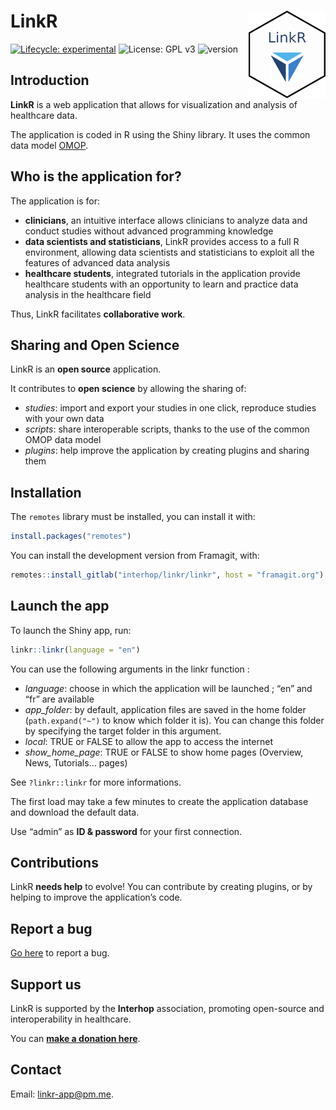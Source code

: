
<!-- README.md is generated from README.Rmd. Please edit that file -->

# LinkR <a href="https://framagit.org/interhop/linkr/linkr"><img src="man/figures/hex.png" align="right" width = "123" height="140" /></a>

<!-- badges: start -->

[![Lifecycle:
experimental](https://img.shields.io/badge/lifecycle-experimental-orange.svg)](https://lifecycle.r-lib.org/articles/stages.html#experimental)
![License: GPL v3](https://img.shields.io/badge/License-GPLv3-blue.svg)
![version](https://img.shields.io/badge/version-0.2.0.9068-blue)
<!-- badges: end -->

## Introduction

**LinkR** is a web application that allows for visualization and
analysis of healthcare data.

The application is coded in R using the Shiny library. It uses the
common data model
<a href = "https://ohdsi.github.io/CommonDataModel/" target = "_blank">OMOP</a>.

## Who is the application for?

The application is for:

- **clinicians**, an intuitive interface allows clinicians to analyze
  data and conduct studies without advanced programming knowledge
- **data scientists and statisticians**, LinkR provides access to a full
  R environment, allowing data scientists and statisticians to exploit
  all the features of advanced data analysis
- **healthcare students**, integrated tutorials in the application
  provide healthcare students with an opportunity to learn and practice
  data analysis in the healthcare field

Thus, LinkR facilitates **collaborative work**.

## Sharing and Open Science

LinkR is an **open source** application.

It contributes to **open science** by allowing the sharing of:

- *studies*: import and export your studies in one click, reproduce
  studies with your own data
- *scripts*: share interoperable scripts, thanks to the use of the
  common OMOP data model
- *plugins*: help improve the application by creating plugins and
  sharing them

## Installation

The `remotes` library must be installed, you can install it with:

``` r
install.packages("remotes")
```

You can install the development version from Framagit, with:

``` r
remotes::install_gitlab("interhop/linkr/linkr", host = "framagit.org")
```

## Launch the app

To launch the Shiny app, run:

``` r
linkr::linkr(language = "en")
```

You can use the following arguments in the linkr function :

- *language*: choose in which the application will be launched ; “en”
  and “fr” are available
- *app_folder*: by default, application files are saved in the home
  folder (`path.expand("~")` to know which folder it is). You can change
  this folder by specifying the target folder in this argument.
- *local*: TRUE or FALSE to allow the app to access the internet
- *show_home_page*: TRUE or FALSE to show home pages (Overview, News,
  Tutorials… pages)

See `?linkr::linkr` for more informations.

The first load may take a few minutes to create the application database
and download the default data.

Use “admin” as **ID & password** for your first connection.

## Contributions

LinkR **needs help** to evolve! You can contribute by creating plugins,
or by helping to improve the application’s code.

## Report a bug

<a href = "https://framagit.org/interhop/linkr/linkr/-/issues" target = "_blank">Go
here</a> to report a bug.

## Support us

LinkR is supported by the **Interhop** association, promoting
open-source and interoperability in healthcare.

You can
**<a href = "https://interhop.org/en/dons/" target = "_blank">make a
donation here</a>**.

## Contact

Email: <linkr-app@pm.me>.
